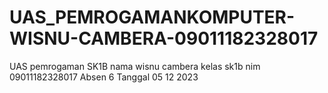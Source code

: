 # UAS_PEMROGAMANKOMPUTER-WISNU-CAMBERA-09011182328017
UAS pemrogaman SK1B 
nama wisnu cambera
kelas sk1b
nim 09011182328017
Absen 6
Tanggal 05 12 2023
